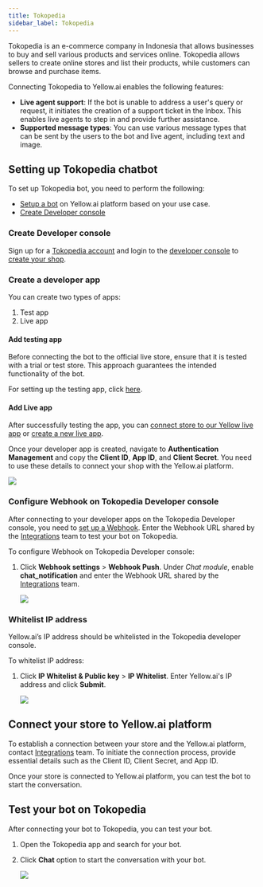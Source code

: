 ```yaml
---
title: Tokopedia
sidebar_label: Tokopedia
---
```


Tokopedia is an e-commerce company in Indonesia that allows businesses to buy and sell various products and services online. Tokopedia allows sellers to create online stores and list their products, while customers can browse and purchase items.

Connecting Tokopedia to Yellow.ai enables the following features:
* **Live agent support**: If the bot is unable to address a user's query or request, it initiates the creation of a support ticket in the Inbox. This enables live agents to step in and provide further assistance.
* **Supported message types**: You can use various message types that can be sent by the users to the bot and live agent, including text and image.

## Setting up Tokopedia chatbot

To set up Tokopedia bot, you need to perform the following:

* [Setup a bot](https://docs.yellow.ai/docs/platform_concepts/Getting%20Started/account-setup#create-your-first-bot) on Yellow.ai platform based on your use case.
* [Create Developer console](#Connect)


### Create Developer console

Sign up for a [Tokopedia account](https://seller.tokopedia.com/landing) and login to the [developer console](https://developer.tokopedia.com/) to [create your shop](https://developer.tokopedia.com/openapi/guide/guides/developer-console/).

### Create a developer app

You can create two types of apps:

1. Test app 
2. Live app

#### Add testing app

Before connecting the bot to the official live store, ensure that it is tested with a trial or test store. This approach guarantees the intended functionality of the bot.

For setting up the testing app, click [here](https://developer.tokopedia.com/openapi/guide/guides/testing-account/#add-testing-account).

#### Add Live app

After successfully testing the app, you can [connect store to our Yellow live app](https://developer.tokopedia.com/openapi/guide/guides/developer-console/shop-management) or [create a new live app](https://developer.tokopedia.com/openapi/guide/guides/developer-console/#create-application).

Once your developer app is created, navigate to **Authentication Management** and copy the **Client ID**, **App ID**, and **Client Secret**. You need to use these details to connect your shop with the Yellow.ai platform.

 ![](https://i.imgur.com/gJYMD3p.png)

### Configure Webhook on Tokopedia Developer console

After connecting to your developer apps on the Tokopedia Developer console, you need to [set up a Webhook](https://developer.tokopedia.com/openapi/guide/guides/developer-console/webhook-settings). Enter the Webhook URL shared by the [Integrations](mailto:support@yellow.ai) team to test your bot on Tokopedia.

To configure Webhook on Tokopedia Developer console:

1. Click **Webhook settings** > **Webhook Push**. Under *Chat module*, enable **chat_notification** and enter the Webhook URL shared by the [Integrations](mailto:support@yellow.ai) team.

    ![](https://i.imgur.com/HLdlQz9.png)


### Whitelist IP address

Yellow.ai’s IP address should be whitelisted in the Tokopedia developer console. 

To whitelist IP address:

1. Click **IP Whitelist & Public key** > **IP Whitelist**. Enter Yellow.ai's IP address and click **Submit**. 

   ![](https://i.imgur.com/IEJlG6L.png)

## Connect your store to Yellow.ai platform

To establish a connection between your store and the Yellow.ai platform, contact [Integrations](mailto:support@yellow.ai) team. To initiate the connection process, provide essential details such as the Client ID, Client Secret, and App ID.

Once your store is connected to Yellow.ai platform, you can test the bot to start the conversation.
	
## Test your bot on Tokopedia

After connecting your bot to Tokopedia, you can test your bot. 

1. Open the Tokopedia app and search for your bot.

2. Click **Chat** option to start the conversation with your bot.

    ![](https://i.imgur.com/rE67SFo.png)



















